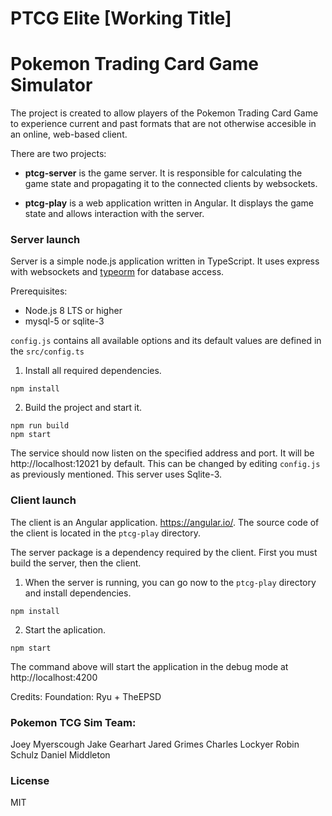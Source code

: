 # PTCG Elite [Working Title]
# Pokemon Trading Card Game Simulator

The project is created to allow players of the Pokemon Trading Card Game to experience current and past formats that are not otherwise accesible in an online, web-based client.

There are two projects:

* **ptcg-server** is the game server. It is responsible for calculating the game state and propagating it to the connected clients by websockets.

* **ptcg-play** is a web application written in Angular. It displays the game state and allows interaction with the server.

### Server launch

Server is a simple node.js application written in TypeScript. It uses express with websockets and [typeorm](https://typeorm.io/#/) for database access.

Prerequisites:
* Node.js 8 LTS or higher
* mysql-5 or sqlite-3

`config.js` contains all available options and its default values are defined in the `src/config.ts`

1. Install all required dependencies.

```
npm install
```

2. Build the project and start it.

```
npm run build
npm start
```

The service should now listen on the specified address and port. It will be http://localhost:12021 by default. This can be changed by editing `config.js` as previously mentioned. This server uses Sqlite-3.

### Client launch

The client is an Angular application.
https://angular.io/. 
The source code of the client is located in the `ptcg-play` directory.

The server package is a dependency required by the client. First you must build the server, then the client.

1. When the server is running, you can go now to the `ptcg-play` directory and install dependencies.

```
npm install
```

2. Start the aplication.

```
npm start
```

The command above will start the application in the debug mode at http://localhost:4200

Credits:
Foundation: Ryu + TheEPSD

### Pokemon TCG Sim Team:
Joey Myerscough
Jake Gearhart
Jared Grimes
Charles Lockyer
Robin Schulz
Daniel Middleton

### License
MIT
